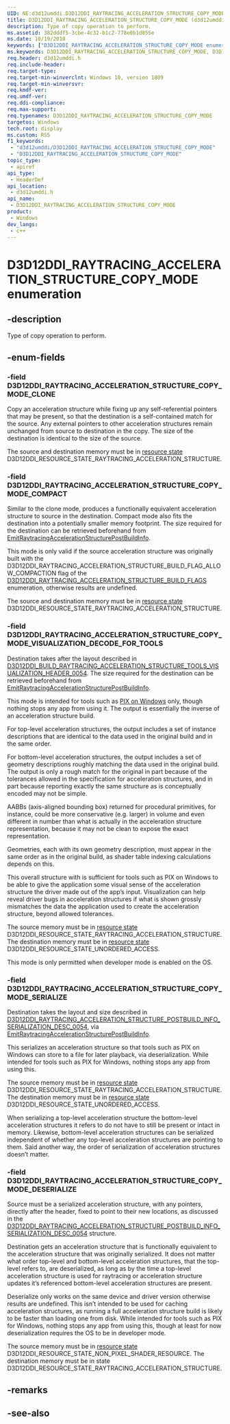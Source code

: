 ```yaml
---
UID: NE:d3d12umddi.D3D12DDI_RAYTRACING_ACCELERATION_STRUCTURE_COPY_MODE
title: D3D12DDI_RAYTRACING_ACCELERATION_STRUCTURE_COPY_MODE (d3d12umddi.h)
description: Type of copy operation to perform.
ms.assetid: 382dddf5-3cbe-4c32-b1c2-778e0b1d855e
ms.date: 10/19/2018
keywords: ["D3D12DDI_RAYTRACING_ACCELERATION_STRUCTURE_COPY_MODE enumeration"]
ms.keywords: D3D12DDI_RAYTRACING_ACCELERATION_STRUCTURE_COPY_MODE, D3D12DDI_RAYTRACING_ACCELERATION_STRUCTURE_COPY_MODE,
req.header: d3d12umddi.h
req.include-header: 
req.target-type: 
req.target-min-winverclnt: Windows 10, version 1809
req.target-min-winversvr: 
req.kmdf-ver: 
req.umdf-ver: 
req.ddi-compliance: 
req.max-support: 
req.typenames: D3D12DDI_RAYTRACING_ACCELERATION_STRUCTURE_COPY_MODE
targetos: Windows
tech.root: display
ms.custom: RS5
f1_keywords:
 - "d3d12umddi/D3D12DDI_RAYTRACING_ACCELERATION_STRUCTURE_COPY_MODE"
 - "D3D12DDI_RAYTRACING_ACCELERATION_STRUCTURE_COPY_MODE"
topic_type:
 - apiref
api_type:
 - HeaderDef
api_location:
 - d3d12umddi.h
api_name:
 - D3D12DDI_RAYTRACING_ACCELERATION_STRUCTURE_COPY_MODE
product:
 - Windows
dev_langs:
 - c++
---
```


# D3D12DDI_RAYTRACING_ACCELERATION_STRUCTURE_COPY_MODE enumeration

## -description

Type of copy operation to perform.

## -enum-fields

### -field D3D12DDI_RAYTRACING_ACCELERATION_STRUCTURE_COPY_MODE_CLONE

Copy an acceleration structure while fixing up any self-referential pointers that may be present, so that the destination is a self-contained match for the source. Any external pointers to other acceleration structures remain unchanged from source to destination in the copy. The size of the destination is identical to the size of the source.

The source and destination memory must be in [resource state](ne-d3d12umddi-d3d12ddi_resource_states.md) D3D12DDI_RESOURCE_STATE_RAYTRACING_ACCELERATION_STRUCTURE.

### -field D3D12DDI_RAYTRACING_ACCELERATION_STRUCTURE_COPY_MODE_COMPACT

Similar to the clone mode, produces a functionally equivalent acceleration structure to source in the destination. Compact mode also fits the destination into a potentially smaller memory footprint. The size required for the destination can be retrieved beforehand from [EmitRaytracingAccelerationStructurePostBuildInfo](nc-d3d12umddi-pfnd3d12ddi_emit_raytracing_acceleration_structure_postbuild_info_0054.md).  

This mode is only valid if the source acceleration structure was originally built with the D3D12DDI_RAYTRACING_ACCELERATION_STRUCTURE_BUILD_FLAG_ALLOW_COMPACTION flag of the [D3D12DDI_RAYTRACING_ACCELERATION_STRUCTURE_BUILD_FLAGS](ne-d3d12umddi-d3d12ddi_raytracing_acceleration_structure_build_flags.md) enumeration, otherwise results are undefined.

The source and destination memory must be in [resource state](ne-d3d12umddi-d3d12ddi_resource_states.md) D3D12DDI_RESOURCE_STATE_RAYTRACING_ACCELERATION_STRUCTURE.

### -field D3D12DDI_RAYTRACING_ACCELERATION_STRUCTURE_COPY_MODE_VISUALIZATION_DECODE_FOR_TOOLS

Destination takes after the layout described in [D3D12DDI_BUILD_RAYTRACING_ACCELERATION_STRUCTURE_TOOLS_VISUALIZATION_HEADER_0054](ns-d3d12umddi-d3d12ddi_build_raytracing_acceleration_structure_tools_visualization_header_0054.md). The size required for the destination can be retrieved beforehand from [EmitRaytracingAccelerationStructurePostBuildInfo](nc-d3d12umddi-pfnd3d12ddi_emit_raytracing_acceleration_structure_postbuild_info_0054.md).

This mode is intended for tools such as [PIX on Windows](https://devblogs.microsoft.com/pix/introducing-pix-on-windows-beta/) only, though nothing stops any app from using it. The output is essentially the inverse of an acceleration structure build.  

For top-level acceleration structures, the output includes a set of instance descriptions that are identical to the data used in the original build and in the same order.  

For bottom-level acceleration structures, the output includes a set of geometry descriptions roughly matching the data used in the original build. The output is only a rough match for the original in part because of the tolerances allowed in the specification for acceleration structures, and in part because reporting exactly the same structure as is conceptually encoded may not be simple.  

AABBs (axis-aligned bounding box) returned for procedural primitives, for instance, could be more conservative (e.g. larger) in volume and even different in number than what is actually in the acceleration structure representation, because it may not be clean to expose the exact representation.  

Geometries, each with its own geometry description, must appear in the same order as in the original build, as shader table indexing calculations depends on this.

This overall structure with is sufficient for tools such as PIX on Windows to be able to give the application some visual sense of the acceleration structure the driver made out of the app’s input. Visualization can help reveal driver bugs in acceleration structures if what is shown grossly mismatches the data the application used to create the acceleration structure, beyond allowed tolerances.

The source memory must be in [resource state](ne-d3d12umddi-d3d12ddi_resource_states.md) D3D12DDI_RESOURCE_STATE_RAYTRACING_ACCELERATION_STRUCTURE. The destination memory must be in [resource state](ne-d3d12umddi-d3d12ddi_resource_states.md) D3D12DDI_RESOURCE_STATE_UNORDERED_ACCESS.

This mode is only permitted when developer mode is enabled on the OS.

### -field D3D12DDI_RAYTRACING_ACCELERATION_STRUCTURE_COPY_MODE_SERIALIZE

Destination takes the layout and size described in [D3D12DDI_RAYTRACING_ACCELERATION_STRUCTURE_POSTBUILD_INFO_SERIALIZATION_DESC_0054](ns-d3d12umddi-d3d12ddi_raytracing_acceleration_structure_postbuild_info_serialization_desc_0054.md), via [EmitRaytracingAccelerationStructurePostBuildInfo](nc-d3d12umddi-pfnd3d12ddi_emit_raytracing_acceleration_structure_postbuild_info_0054.md).  

This serializes an acceleration structure so that tools such as PIX on Windows can store to a file for later playback, via deserialization.  While intended for tools such as PIX for Windows, nothing stops any app from using this.

The source memory must be in [resource state](ne-d3d12umddi-d3d12ddi_resource_states.md) D3D12DDI_RESOURCE_STATE_RAYTRACING_ACCELERATION_STRUCTURE. The destination memory must be in [resource state](ne-d3d12umddi-d3d12ddi_resource_states.md) D3D12DDI_RESOURCE_STATE_UNORDERED_ACCESS.

When serializing a top-level acceleration structure the bottom-level acceleration structures it refers to do not have to still be present or intact in memory.  Likewise, bottom-level acceleration structures can be serialized independent of whether any top-level acceleration structures are pointing to them. Said another way, the order of serialization of acceleration structures doesn’t matter.

### -field D3D12DDI_RAYTRACING_ACCELERATION_STRUCTURE_COPY_MODE_DESERIALIZE

Source must be a serialized acceleration structure, with any pointers, directly after the header, fixed to point to their new locations, as discussed in the [D3D12DDI_RAYTRACING_ACCELERATION_STRUCTURE_POSTBUILD_INFO_SERIALIZATION_DESC_0054](ns-d3d12umddi-d3d12ddi_raytracing_acceleration_structure_postbuild_info_serialization_desc_0054.md) structure.  

Destination gets an acceleration structure that is functionally equivalent to the acceleration structure that was originally serialized. It does not matter what order top-level and bottom-level acceleration structures, that the top-level refers to, are deserialized, as long as by the time a top-level acceleration structure is used for raytracing or acceleration structure updates it’s referenced bottom-level acceleration structures are present.

Deserialize only works on the same device and driver version otherwise results are undefined. This isn’t intended to be used for caching acceleration structures, as running a full acceleration structure build is likely to be faster than loading one from disk.
While intended for tools such as PIX for Windows, nothing stops any app from using this, though at least for now deserialization requires the OS to be in developer mode.

The source memory must be in [resource state](ne-d3d12umddi-d3d12ddi_resource_states.md) D3D12DDI_RESOURCE_STATE_NON_PIXEL_SHADER_RESOURCE.
The destination memory must be in state D3D12DDI_RESOURCE_STATE_RAYTRACING_ACCELERATION_STRUCTURE.

## -remarks

## -see-also

